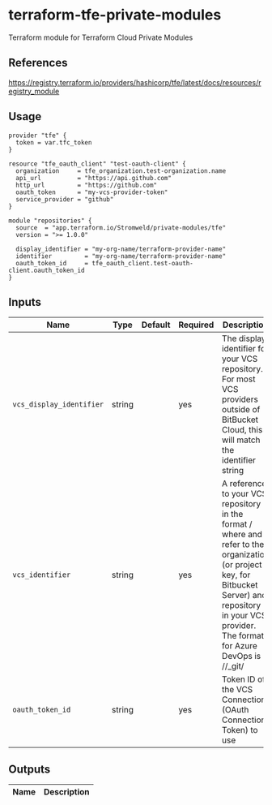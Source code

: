 # terraform-tfe-private-modules

Terraform module for Terraform Cloud Private Modules

## References

<https://registry.terraform.io/providers/hashicorp/tfe/latest/docs/resources/registry_module>

## Usage

```hcl
provider "tfe" {
  token = var.tfc_token
}

resource "tfe_oauth_client" "test-oauth-client" {
  organization     = tfe_organization.test-organization.name
  api_url          = "https://api.github.com"
  http_url         = "https://github.com"
  oauth_token      = "my-vcs-provider-token"
  service_provider = "github"
}

module "repositories" {
  source  = "app.terraform.io/Stromweld/private-modules/tfe"
  version = ">= 1.0.0"

  display_identifier = "my-org-name/terraform-provider-name"
  identifier         = "my-org-name/terraform-provider-name"
  oauth_token_id     = tfe_oauth_client.test-oauth-client.oauth_token_id
}
```

## Inputs

| Name | Type         | Default | Required | Description |
|------|--------------|---------|----------|-------------|
| `vcs_display_identifier` | string | | yes | The display identifier for your VCS repository. For most VCS providers outside of BitBucket Cloud, this will match the identifier string |
| `vcs_identifier` | string | | yes | A reference to your VCS repository in the format <organization>/<repository> where <organization> and <repository> refer to the organization (or project key, for Bitbucket Server) and repository in your VCS provider. The format for Azure DevOps is //_git/ |
| `oauth_token_id` | string | | yes | Token ID of the VCS Connection (OAuth Connection Token) to use |

## Outputs

| Name            | Description              |
|-----------------|--------------------------|
